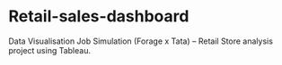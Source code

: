 # Retail-sales-dashboard
Data Visualisation Job Simulation (Forage x Tata) – Retail Store analysis project using Tableau.
